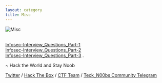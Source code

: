 ```yaml
---
layout: category
title: Misc
---
```


![Misc](https://teckk2.github.io/assets/images/misc.PNG)

<br>[Infosec-Interview_Questions_Part-1](https://teckk2.github.io/misc/2018/01/03/Infosec-Interview_Questions_Part-1.html)
<br>[Infosec-Interview_Questions_Part-2](https://teckk2.github.io/misc/2018/01/10/Infosec-Interview_Questions_Part-2.html)
<br>[Infosec-Interview_Questions_Part-3](https://teckk2.github.io/misc/2018/05/04/Infosec-Interview_Questions_Part-3.html)
.
<p class="message">
  ~ Hack the World and Stay Noob
</p>

[Twitter](https://twitter.com/Teck__K2) / [Hack The Box](https://www.hackthebox.eu/profile/966) / [CTF Team](https://ctftime.org/team/20102) /
[Teck_N00bs Community Telegram](https://t.me/Teck_N00bs)

<script src="https://www.hackthebox.eu/badge/966"> </script>

